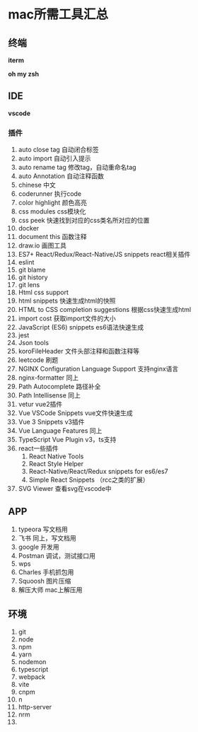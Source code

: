 # mac所需工具汇总

## 终端 

**iterm**

**oh my zsh**

## IDE

**vscode**

### 插件

1. auto close tag  自动闭合标签
2. auto import 自动引入提示
3. auto rename tag 修改tag，自动重命名tag
4. auto Annotation 自动注释函数
5. chinese 中文
6. coderunner 执行code
7. color highlight 颜色高亮
8. css modules css模块化
9. css peek 快速找到对应的css类名所对应的位置
10. docker
11. document this 函数注释
12. draw.io 画图工具
13. ES7+ React/Redux/React-Native/JS snippets  react相关插件
14. eslint
15. git blame
16. git history
17. git lens
18. Html css support 
19. html snippets 快速生成html的快照
20. HTML to CSS completion suggestions 根据css快速生成html
21. import cost 获取import文件的大小
22. JavaScript (ES6) snippets es6语法快速生成
23. jest
24. Json tools
25. koroFileHeader  文件头部注释和函数注释等
26. leetcode 刷题
27. NGINX Configuration Language Support 支持nginx语言
28. nginx-formatter 同上
29. Path Autocomplete 路径补全
30. Path Intellisense 同上
31. vetur vue2插件
32. Vue VSCode Snippets vue文件快速生成
33. Vue 3 Snippets v3插件
34. Vue Language Features 同上
35. TypeScript Vue Plugin v3，ts支持
36. react一些插件
    1. React Native Tools
    2. React Style Helper
    3. React-Native/React/Redux snippets for es6/es7
    4. Simple React Snippets （rcc之类的扩展）
37. SVG Viewer 查看svg在vscode中

## APP

1. typeora 写文档用
2. 飞书 同上，写文档用
3. google 开发用
4. Postman 调试，测试接口用
5. wps
6. Charles 手机抓包用
7. Squoosh 图片压缩
8. 解压大师 mac上解压用

## 环境

1. git
2. node
3. npm
4. yarn
5. nodemon
6. typescript
7. webpack
8. vite
9. cnpm
10. n
11. http-server
12. nrm
13. 

